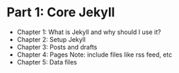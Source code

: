 # Part 1: Core Jekyll

- Chapter 1: What is Jekyll and why should I use it?
- Chapter 2: Setup Jekyll
- Chapter 3: Posts and drafts
- Chapter 4: Pages
  Note: include files like rss feed, etc
- Chapter 5: Data files
